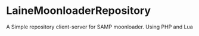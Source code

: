 # LaineMoonloaderRepository
A Simple repository client-server for SAMP moonloader. Using PHP and Lua
